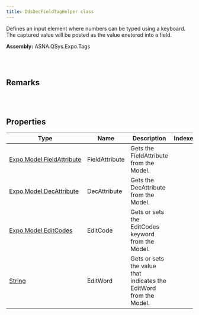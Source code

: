 ```yaml
---
title: DdsDecFieldTagHelper class
---
```


Defines an input element where numbers can be typed using a keyboard. The captured value will be posted as the value enetered into a field.

**Assembly:** ASNA.QSys.Expo.Tags

<br>
<br>

## Remarks

<br>
<br>

## Properties

| Type | Name | Description | Indexer
| --- | --- | --- | --- 
| [Expo.Model.FieldAttribute](/reference/asna-qsys-expo/expo-model/field-attribute.html) | FieldAttribute | Gets the FieldAttribute from the Model. | 
| [Expo.Model.DecAttribute](/reference/asna-qsys-expo/expo-model/dec-attribute.html) | DecAttribute | Gets the DecAttribute from the Model. | 
| [Expo.Model.EditCodes](/reference/asna-qsys-expo/expo-model/edit-codes.html) | EditCode | Gets or sets the EditCodes keyword from the Model. | 
| [String](https://docs.microsoft.com/en-us/dotnet/api/system.string?view=net-5.0) | EditWord | Gets or sets the value that indicates the EditWord from the Model. | 

<br>
<br>

